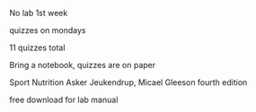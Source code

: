 No lab 1st week

quizzes on mondays

11 quizzes total

Bring a notebook, quizzes are on paper

Sport Nutrition
Asker Jeukendrup, Micael Gleeson
fourth edition

free download for lab manual